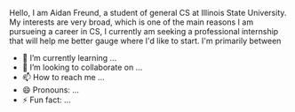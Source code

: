 Hello, I am Aidan Freund, a student of general CS at Illinois State University.
My interests are very broad, which is one of the main reasons I am pursueing a career in CS, 
I currently am seeking a professional internship that will help me better gauge where I'd like to start.
I'm primarily between
- 🌱 I’m currently learning ...
- 💞️ I’m looking to collaborate on ...
- 📫 How to reach me ...
- 😄 Pronouns: ...
- ⚡ Fun fact: ...

<!---
aidanfreund/aidanfreund is a ✨ special ✨ repository because its `README.md` (this file) appears on your GitHub profile.
You can click the Preview link to take a look at your changes.
--->

